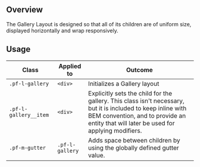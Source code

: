 ## Overview

The Gallery Layout is designed so that all of its children are of uniform size, displayed horizontally and wrap responsively.

## Usage

| Class | Applied to | Outcome |
| -- | -- | -- |
| `.pf-l-gallery` |  `<div>` |  Initializes a Gallery layout |
| `.pf-l-gallery__item` | `<div>` |  Explicitly sets the child for the gallery. This class isn't necessary, but it is included to keep inline with BEM convention, and to provide an entity that will later be used for applying modifiers. |
| `.pf-m-gutter` | `.pf-l-gallery` | Adds space between children by using the globally defined gutter value. |
